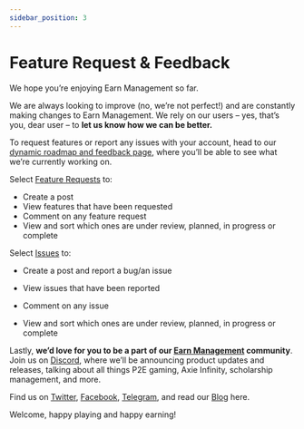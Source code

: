 ```yaml
---
sidebar_position: 3
---
```


# Feature Request & Feedback

We hope you’re enjoying Earn Management so far.

We are always looking to improve (no, we’re not perfect!) and are constantly making changes to Earn Management. We rely on our users – yes, that’s you, dear user – to **let us know how we can be better.**

To request features or report any issues with your account, head to our [dynamic roadmap and feedback page](https://roadmap.earnmanagement.com/), where you’ll be able to see what we’re currently working on.

Select [Feature Requests](https://roadmap.earnmanagement.com/feature-requests) to:

- Create a post
- View features that have been requested
- Comment on any feature request
- View and sort which ones are under review, planned, in progress or complete

Select [Issues](https://roadmap.earnmanagement.com/issues) to:

- Create a post and report a bug/an issue
- View issues that have been reported
- Comment on any issue

- View and sort which ones are under review, planned, in progress or complete

Lastly, **we’d love for you to be a part of our [Earn Management](https://earnalliance.com) community**. Join us on [Discord](https://discord.gg/rCPG8A7mSe), where we’ll be announcing product updates and releases, talking about all things P2E gaming, Axie Infinity, scholarship management, and more.

Find us on [Twitter](https://twitter.com/EarnAlliance), [Facebook](https://www.facebook.com/earnalliance/), [Telegram](https://t.me/earnalliance), and read our [Blog](https://earnalliance.com/blog/) here.

Welcome, happy playing and happy earning!
